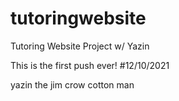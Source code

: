 # tutoringwebsite
Tutoring Website Project w/ Yazin


This is the first push ever! #12/10/2021


yazin the jim crow cotton man
